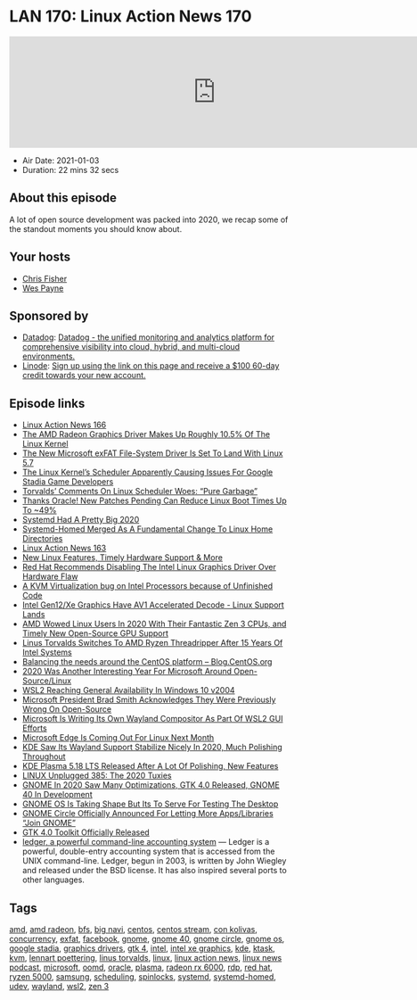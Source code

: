 # LAN 170: Linux Action News 170

<iframe src="https://player.fireside.fm/v2/DAcK9LdX+jeS-jTtY?theme=dark" width="740" height="200" frameborder="0" scrolling="no"></iframe>

* Air Date: 2021-01-03
* Duration: 22 mins 32 secs

## About this episode

A lot of open source development was packed into 2020, we recap some of the standout moments you should know about.

## Your hosts
* [Chris Fisher](https://linuxactionnews.com/hosts/chris)
* [Wes Payne](https://linuxactionnews.com/hosts/wes)

## Sponsored by

  * [Datadog](http://datadog.com/linuxactionnews): [ Datadog - the unified monitoring and analytics platform for comprehensive visibility into cloud, hybrid, and multi-cloud environments.](http://datadog.com/linuxactionnews)
  * [Linode](http://linode.com/lan): [Sign up using the link on this page and receive a $100 60-day credit towards your new account. ](http://linode.com/lan)



## Episode links

  * [Linux Action News 166](https://linuxactionnews.com/166 "Linux Action News 166")
  * [The AMD Radeon Graphics Driver Makes Up Roughly 10.5% Of The Linux Kernel](https://www.phoronix.com/scan.php?page=news_item&px=Linux-5.9-AMDGPU-Stats "The AMD Radeon Graphics Driver Makes Up Roughly 10.5% Of The Linux Kernel")
  * [The New Microsoft exFAT File-System Driver Is Set To Land With Linux 5.7](https://www.phoronix.com/scan.php?page=news_item&px=New-exFAT-For-Linux-5.7 "The New Microsoft exFAT File-System Driver Is Set To Land With Linux 5.7")
  * [The Linux Kernel’s Scheduler Apparently Causing Issues For Google Stadia Game Developers](https://www.phoronix.com/scan.php?page=news_item&px=Linux-2020-Scheduler-Bugs-Stadia "The Linux Kernel’s Scheduler Apparently Causing Issues For Google Stadia Game Developers")
  * [Torvalds’ Comments On Linux Scheduler Woes: “Pure Garbage”](https://www.phoronix.com/scan.php?page=news_item&px=Torvalds-On-Scheduler-Woes "Torvalds’ Comments On Linux Scheduler Woes: “Pure Garbage”")
  * [Thanks Oracle! New Patches Pending Can Reduce Linux Boot Times Up To ~49%](https://www.phoronix.com/scan.php?page=news_item&px=Oracle-Faster-Linux-Boot-PADATA "Thanks Oracle! New Patches Pending Can Reduce Linux Boot Times Up To ~49%")
  * [Systemd Had A Pretty Big 2020](https://www.phoronix.com/scan.php?page=news_item&px=systemd-2020 "Systemd Had A Pretty Big 2020")
  * [Systemd-Homed Merged As A Fundamental Change To Linux Home Directories](https://www.phoronix.com/scan.php?page=news_item&px=Systemd-Homed-Merged "Systemd-Homed Merged As A Fundamental Change To Linux Home Directories")
  * [Linux Action News 163](https://linuxactionnews.com/163 "Linux Action News 163")
  * [New Linux Features, Timely Hardware Support & More](https://www.phoronix.com/scan.php?page=news_item&px=Intel-Linux-2020 "New Linux Features, Timely Hardware Support & More")
  * [Red Hat Recommends Disabling The Intel Linux Graphics Driver Over Hardware Flaw](https://www.phoronix.com/scan.php?page=news_item&px=Red-Hat-CVE-2019-14615 "Red Hat Recommends Disabling The Intel Linux Graphics Driver Over Hardware Flaw")
  * [A KVM Virtualization bug on Intel Processors because of Unfinished Code](https://www.phoronix.com/scan.php?page=news_item&px=Intel-KVM-CVE-2020-2732 "A KVM Virtualization bug on Intel Processors because of Unfinished Code")
  * [Intel Gen12/Xe Graphics Have AV1 Accelerated Decode - Linux Support Lands](https://www.phoronix.com/scan.php?page=news_item&px=Intel-Gen12-Xe-AV1-Decode-Media "Intel Gen12/Xe Graphics Have AV1 Accelerated Decode - Linux Support Lands")
  * [AMD Wowed Linux Users In 2020 With Their Fantastic Zen 3 CPUs, and Timely New Open-Source GPU Support](https://www.phoronix.com/scan.php?page=news_item&px=AMD-2020-Highlights "AMD Wowed Linux Users In 2020 With Their Fantastic Zen 3 CPUs, and Timely New Open-Source GPU Support")
  * [Linus Torvalds Switches To AMD Ryzen Threadripper After 15 Years Of Intel Systems](https://www.phoronix.com/scan.php?page=news_item&px=Torvalds-Threadripper "Linus Torvalds Switches To AMD Ryzen Threadripper After 15 Years Of Intel Systems")
  * [Balancing the needs around the CentOS platform – Blog.CentOS.org](https://blog.centos.org/2020/12/balancing-the-needs-around-the-centos-platform/?utm_source=phx "Balancing the needs around the CentOS platform – Blog.CentOS.org")
  * [2020 Was Another Interesting Year For Microsoft Around Open-Source/Linux](https://www.phoronix.com/scan.php?page=news_item&px=Microsoft-2020-Highlights "2020 Was Another Interesting Year For Microsoft Around Open-Source/Linux")
  * [WSL2 Reaching General Availability In Windows 10 v2004](https://www.phoronix.com/scan.php?page=news_item&px=WSL2-Windows-10-v2004 "WSL2 Reaching General Availability In Windows 10 v2004")
  * [Microsoft President Brad Smith Acknowledges They Were Previously Wrong On Open-Source](https://www.phoronix.com/scan.php?page=news_item&px=Microsoft-Pres-On-Open-Source "Microsoft President Brad Smith Acknowledges They Were Previously Wrong On Open-Source")
  * [Microsoft Is Writing Its Own Wayland Compositor As Part Of WSL2 GUI Efforts](https://www.phoronix.com/scan.php?page=news_item&px=Microsoft-Writing-Wayland-Comp "Microsoft Is Writing Its Own Wayland Compositor As Part Of WSL2 GUI Efforts")
  * [Microsoft Edge Is Coming Out For Linux Next Month](https://www.phoronix.com/scan.php?page=news_item&px=Microsoft-Edge-For-Linux-Oct "Microsoft Edge Is Coming Out For Linux Next Month")
  * [KDE Saw Its Wayland Support Stabilize Nicely In 2020, Much Polishing Throughout](https://www.phoronix.com/scan.php?page=news_item&px=KDE-2020-Highlights "KDE Saw Its Wayland Support Stabilize Nicely In 2020, Much Polishing Throughout")
  * [KDE Plasma 5.18 LTS Released After A Lot Of Polishing, New Features](https://www.phoronix.com/scan.php?page=news_item&px=KDE-Plasma-5.18-Released "KDE Plasma 5.18 LTS Released After A Lot Of Polishing, New Features")
  * [LINUX Unplugged 385: The 2020 Tuxies](https://linuxunplugged.com/385 "LINUX Unplugged 385: The 2020 Tuxies")
  * [GNOME In 2020 Saw Many Optimizations, GTK 4.0 Released, GNOME 40 In Development](https://www.phoronix.com/scan.php?page=news_item&px=GNOME-2020-Highlights "GNOME In 2020 Saw Many Optimizations, GTK 4.0 Released, GNOME 40 In Development")
  * [GNOME OS Is Taking Shape But Its To Serve For Testing The Desktop](https://www.phoronix.com/scan.php?page=news_item&px=GNOME-OS-GUADEC-2020 "GNOME OS Is Taking Shape But Its To Serve For Testing The Desktop")
  * [GNOME Circle Officially Announced For Letting More Apps/Libraries “Join GNOME”](https://www.phoronix.com/scan.php?page=news_item&px=GNOME-Circle-Announced "GNOME Circle Officially Announced For Letting More Apps/Libraries “Join GNOME”")
  * [GTK 4.0 Toolkit Officially Released](https://www.phoronix.com/scan.php?page=news_item&px=GTK-4.0-Released "GTK 4.0 Toolkit Officially Released")
  * [ledger, a powerful command-line accounting system](https://www.ledger-cli.org/ "ledger, a powerful command-line accounting system") — Ledger is a powerful, double-entry accounting system that is accessed from the UNIX command-line. Ledger, begun in 2003, is written by John Wiegley and released under the BSD license. It has also inspired several ports to other languages. 



## Tags

[amd](https://linuxactionnews.com/tags/amd), [amd radeon](https://linuxactionnews.com/tags/amd%20radeon), [bfs](https://linuxactionnews.com/tags/bfs), [big navi](https://linuxactionnews.com/tags/big%20navi), [centos](https://linuxactionnews.com/tags/centos), [centos stream](https://linuxactionnews.com/tags/centos%20stream), [con kolivas](https://linuxactionnews.com/tags/con%20kolivas), [concurrency](https://linuxactionnews.com/tags/concurrency), [exfat](https://linuxactionnews.com/tags/exfat), [facebook](https://linuxactionnews.com/tags/facebook), [gnome](https://linuxactionnews.com/tags/gnome), [gnome 40](https://linuxactionnews.com/tags/gnome%2040), [gnome circle](https://linuxactionnews.com/tags/gnome%20circle), [gnome os](https://linuxactionnews.com/tags/gnome%20os), [google stadia](https://linuxactionnews.com/tags/google%20stadia), [graphics drivers](https://linuxactionnews.com/tags/graphics%20drivers), [gtk 4](https://linuxactionnews.com/tags/gtk%204), [intel](https://linuxactionnews.com/tags/intel), [intel xe graphics](https://linuxactionnews.com/tags/intel%20xe%20graphics), [kde](https://linuxactionnews.com/tags/kde), [ktask](https://linuxactionnews.com/tags/ktask), [kvm](https://linuxactionnews.com/tags/kvm), [lennart poettering](https://linuxactionnews.com/tags/lennart%20poettering), [linus torvalds](https://linuxactionnews.com/tags/linus%20torvalds), [linux](https://linuxactionnews.com/tags/linux), [linux action news](https://linuxactionnews.com/tags/linux%20action%20news), [linux news podcast](https://linuxactionnews.com/tags/linux%20news%20podcast), [microsoft](https://linuxactionnews.com/tags/microsoft), [oomd](https://linuxactionnews.com/tags/oomd), [oracle](https://linuxactionnews.com/tags/oracle), [plasma](https://linuxactionnews.com/tags/plasma), [radeon rx 6000](https://linuxactionnews.com/tags/radeon%20rx%206000), [rdp](https://linuxactionnews.com/tags/rdp), [red hat](https://linuxactionnews.com/tags/red%20hat), [ryzen 5000](https://linuxactionnews.com/tags/ryzen%205000), [samsung](https://linuxactionnews.com/tags/samsung), [scheduling](https://linuxactionnews.com/tags/scheduling), [spinlocks](https://linuxactionnews.com/tags/spinlocks), [systemd](https://linuxactionnews.com/tags/systemd), [systemd-homed](https://linuxactionnews.com/tags/systemd-homed), [udev](https://linuxactionnews.com/tags/udev), [wayland](https://linuxactionnews.com/tags/wayland), [wsl2](https://linuxactionnews.com/tags/wsl2), [zen 3](https://linuxactionnews.com/tags/zen%203)